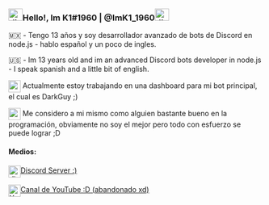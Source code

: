 ### <a href="https://emoji.gg/emoji/3903-diamond-spin"><img src="https://emoji.gg/assets/emoji/3903-diamond-spin.gif" width="28px" height="24px" alt="diamond_spin"></a>Hello!, Im K1#1960 | @ImK1_1960<a href="https://emoji.gg/emoji/3903-diamond-spin"><img src="https://emoji.gg/assets/emoji/3903-diamond-spin.gif" width="28px" height="24px" alt="diamond_spin"></a>
🇲🇽 - Tengo 13 años y soy desarrollador avanzado de bots de Discord en node.js - hablo español y un poco de ingles.

🇺🇸 - Im 13 years old and im an advanced Discord bots developer in node.js - I speak spanish and a little bit of english.

<img src="https://emoji.gg/assets/emoji/8773-spongebob-smug.png" width="24px" height="24px" alt="spongebob_smug" align="center"> Actualmente estoy trabajando en una dashboard para mi bot principal, el cual es DarkGuy ;)

<img src="https://images-ext-1.discordapp.net/external/0b-ELNSIGxXYRQ1xiBJdS5uu_0bafb93GMnY8XnNPWA/https/cdn.discordapp.com/emojis/846480964573724682.gif" width="24px" height="24px" align="center"> Me considero a mi mismo como alguien bastante bueno en la programación, obviamente no soy el mejor pero todo con esfuerzo se puede lograr ;D

#### Medios:

<a href="https://discord.gg/34cU9Rnurd"><img src="https://emoji.gg/assets/emoji/6380-discord-icon.png" width="24px" height="24px" alt="discord_icon" align="center">Discord Server :)</a>

<a href="https://youtube.com/channel/UCIvJqm-ZU5CN0avff6vK_rg"><img src="https://emoji.gg/assets/emoji/7033-youtube.png" width="24px" height="24px" alt="YouTube" align="center">Canal de YouTube :D (abandonado xd)</a>
